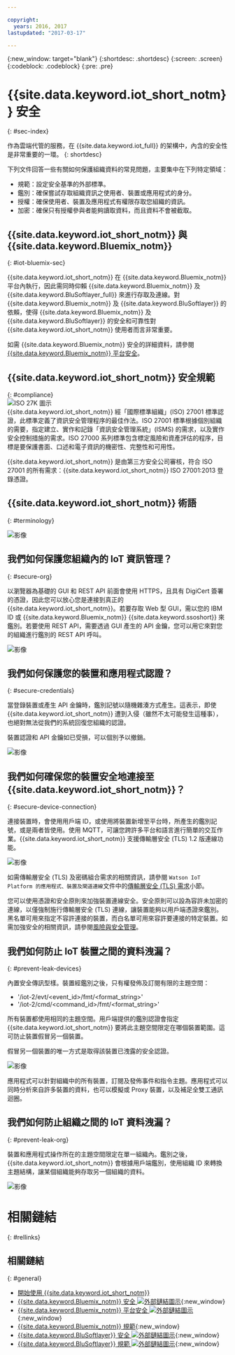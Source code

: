 ```yaml
---

copyright:
  years: 2016, 2017
lastupdated: "2017-03-17"

---
```


{:new_window: target="blank"}
{:shortdesc: .shortdesc}
{:screen: .screen}
{:codeblock: .codeblock}
{:pre: .pre}


# {{site.data.keyword.iot_short_notm}} 安全
{: #sec-index}

作為雲端代管的服務，在 {{site.data.keyword.iot_full}} 的架構中，內含的安全性是非常重要的一環。
{: shortdesc}

下列文件回答一些有關如何保護組織資料的常見問題，主要集中在下列特定領域：

* 規範：設定安全基準的外部標準。
* 鑑別：確保嘗試存取組織資訊之使用者、裝置或應用程式的身分。
* 授權：確保使用者、裝置及應用程式有權限存取您組織的資訊。
* 加密：確保只有授權參與者能夠讀取資料，而且資料不會被截取。

## {{site.data.keyword.iot_short_notm}} 與 {{site.data.keyword.Bluemix_notm}}
{: #iot-bluemix-sec}

{{site.data.keyword.iot_short_notm}} 在 {{site.data.keyword.Bluemix_notm}} 平台內執行，因此需同時仰賴 {{site.data.keyword.Bluemix_notm}} 及 {{site.data.keyword.BluSoftlayer_full}} 來進行存取及連線。對 {{site.data.keyword.Bluemix_notm}} 及 {{site.data.keyword.BluSoftlayer}} 的依賴，使得 {{site.data.keyword.Bluemix_notm}} 及 {{site.data.keyword.BluSoftlayer}} 的安全和可靠性對 {{site.data.keyword.iot_short_notm}} 使用者而言非常重要。

如需 {{site.data.keyword.Bluemix_notm}} 安全的詳細資料，請參閱 [{{site.data.keyword.Bluemix_notm}} 平台安全](index.html#platform-security)。

## {{site.data.keyword.iot_short_notm}} 安全規範
{: #compliance}  
![ISO 27K 圖示](../../images/icon_iso27k1.png "ISO 27K 圖示")   
{{site.data.keyword.iot_short_notm}} 經「國際標準組織」(ISO) 27001 標準認證，此標準定義了資訊安全管理程序的最佳作法。ISO 27001 標準根據個別組織的需要，指定建立、實作和記錄「資訊安全管理系統」(ISMS) 的需求，以及實作安全控制措施的需求。ISO 27000 系列標準包含標定風險和資產評估的程序，目標是要保護書面、口述和電子資訊的機密性、完整性和可用性。

{{site.data.keyword.iot_short_notm}} 是由第三方安全公司審核，符合 ISO 27001 的所有需求：{{site.data.keyword.iot_short_notm}} ISO 27001:2013 登錄憑證。


## {{site.data.keyword.iot_short_notm}} 術語
{: #terminology}

![影像](terminology_platform.svg)


## 我們如何保護您組織內的 IoT 資訊管理？
{: #secure-org}

以瀏覽器為基礎的 GUI 和 REST API 前面會使用 HTTPS，且具有 DigiCert 簽署的憑證，因此您可以放心您是連接到真正的 {{site.data.keyword.iot_short_notm}}。若要存取 Web 型 GUI，需以您的 IBM ID 或 {{site.data.keyword.Bluemix_notm}} {{site.data.keyword.ssoshort}} 來鑑別。若要使用 REST API，需要透過 GUI 產生的 API 金鑰，您可以用它來對您的組織進行鑑別的 REST API 呼叫。

![影像](management_platform.svg)


## 我們如何保護您的裝置和應用程式認證？
{: #secure-credentials}

當登錄裝置或產生 API 金鑰時，鑑別記號以隨機雜湊方式產生。這表示，即使 {{site.data.keyword.iot_short_notm}} 遭到入侵（雖然不太可能發生這種事），也絕對無法從我們的系統回復您組織的認證。

裝置認證和 API 金鑰如已受損，可以個別予以撤銷。

![影像](authentication_platform.svg)

## 我們如何確保您的裝置安全地連接至 {{site.data.keyword.iot_short_notm}}？
{: #secure-device-connection}

連接裝置時，會使用用戶端 ID，或使用將裝置新增至平台時，所產生的鑑別記號，或是兩者皆使用。使用 MQTT，可讓您跨許多平台和語言進行簡單的交互作業。{{site.data.keyword.iot_short_notm}} 支援傳輸層安全 (TLS) 1.2 版連線功能。

![影像](connectivity_platform.svg)

如需傳輸層安全 (TLS) 及密碼組合需求的相關資訊，請參閱 `Watson IoT Platform 的應用程式、裝置及閘道連線`文件中的[傳輸層安全 (TLS) 需求](connect_devices_apps_gw.html#tls_requirements)小節。

您可以使用憑證和安全原則來加強裝置連線安全。安全原則可以設為容許未加密的連線，以僅強制施行傳輸層安全 (TLS) 連線，讓裝置能夠以用戶端憑證來鑑別。黑名單可用來指定不容許連接的裝置，而白名單可用來容許要連接的特定裝置。如需加強安全的相關資訊，請參閱[風險與安全管理](RM_security.html)。

## 我們如何防止 IoT 裝置之間的資料洩漏？
{: #prevent-leak-devices}

內置安全傳訊型樣。裝置經鑑別之後，只有權發佈及訂閱有限的主題空間：

* '/iot-2/evt/<event_id>/fmt/<format_string>'
* '/iot-2/cmd/<command_id>/fmt/<format_string>'

所有裝置都使用相同的主題空間。用戶端提供的鑑別認證會指定 {{site.data.keyword.iot_short_notm}} 要將此主題空間限定在哪個裝置範圍。這可防止裝置假冒另一個裝置。

假冒另一個裝置的唯一方式是取得該裝置已洩露的安全認證。


![影像](device_scope_platform.svg)


應用程式可以針對組織中的所有裝置，訂閱及發佈事件和指令主題。應用程式可以同時分析來自許多裝置的資料，也可以模擬或 Proxy 裝置，以及補足全雙工通訊迴圈。


## 我們如何防止組織之間的 IoT 資料洩漏？
{: #prevent-leak-org}

裝置和應用程式操作所在的主題空間限定在單一組織內。鑑別之後，{{site.data.keyword.iot_short_notm}} 會根據用戶端鑑別，使用組織 ID 來轉換主題結構，讓某個組織能夠存取另一個組織的資料。

![影像](org_scope_platform.svg)

# 相關鏈結
{: #rellinks}
## 相關鏈結
{: #general}
* [開始使用 {{site.data.keyword.iot_short_notm}}](https://console.ng.bluemix.net/docs/services/IoT/index.html)
* [{{site.data.keyword.Bluemix_notm}} 安全 ![外部鏈結圖示](../../../../icons/launch-glyph.svg "外部鏈結圖示")](https://console.ng.bluemix.net/docs/security/index.html#security){:new_window}
* [{{site.data.keyword.Bluemix_notm}} 平台安全 ![外部鏈結圖示](../../../../icons/launch-glyph.svg "外部鏈結圖示")](https://console.ng.bluemix.net/docs/security/index.html#platform-security){:new_window}
* [{{site.data.keyword.Bluemix_notm}} 規範](https://console.ng.bluemix.net/docs/security/index.html#compliance){:new_window}
* [{{site.data.keyword.BluSoftlayer}} 安全 ![外部鏈結圖示](../../../../icons/launch-glyph.svg "外部鏈結圖示")](http://www.softlayer.com/security){:new_window}
* [{{site.data.keyword.BluSoftlayer}} 規範 ![外部鏈結圖示](../../../../icons/launch-glyph.svg "外部鏈結圖示")](http://www.softlayer.com/compliance){:new_window}
